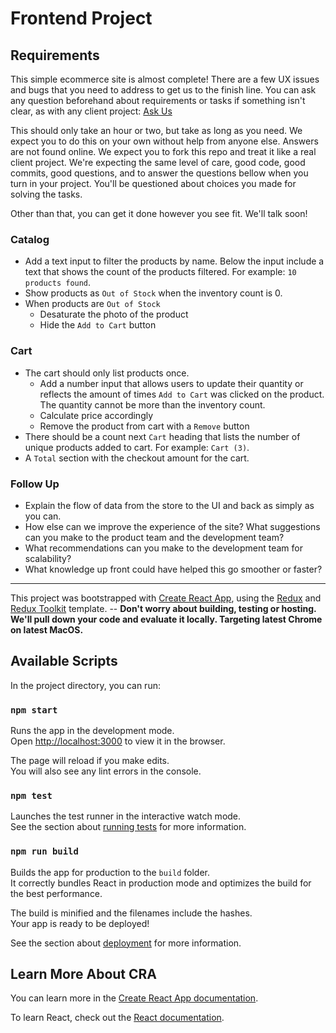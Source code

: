 # Frontend Project

## Requirements

This simple ecommerce site is almost complete! There are a few UX issues and bugs that you need to address to get us to the finish line. You can ask any question beforehand about requirements or tasks if something isn't clear, as with any client project: [Ask Us](mailto:keith@cubesoftware.com?&cc=ash@cubesoftware.com&subject=Question%20about%20code%20challenge)

This should only take an hour or two, but take as long as you need. We expect you to do this on your own without help from anyone else. Answers are not found online. We expect you to fork this repo and treat it like a real client project. We're expecting the same level of care, good code, good commits, good questions, and to answer the questions bellow when you turn in your project. You'll be questioned about choices you made for solving the tasks.

Other than that, you can get it done however you see fit. We'll talk soon!

### Catalog

- Add a text input to filter the products by name. Below the input include a text that shows the count of the products filtered. For example: `10 products found`.
- Show products as `Out of Stock` when the inventory count is 0.
- When products are `Out of Stock`
  - Desaturate the photo of the product
  - Hide the `Add to Cart` button

### Cart

- The cart should only list products once.
  - Add a number input that allows users to update their quantity or reflects the amount of times `Add to Cart` was clicked on the product. The quantity cannot be more than the inventory count.
  - Calculate price accordingly
  - Remove the product from cart with a `Remove` button
- There should be a count next `Cart` heading that lists the number of unique products added to cart. For example: `Cart (3)`.
- A `Total` section with the checkout amount for the cart.

### Follow Up

- Explain the flow of data from the store to the UI and back as simply as you can.
- How else can we improve the experience of the site? What suggestions can you make to the product team and the development team?
- What recommendations can you make to the development team for scalability?
- What knowledge up front could have helped this go smoother or faster?

---

This project was bootstrapped with [Create React App](https://github.com/facebook/create-react-app), using the [Redux](https://redux.js.org/) and [Redux Toolkit](https://redux-toolkit.js.org/) template. -- **Don't worry about building, testing or hosting. We'll pull down your code and evaluate it locally. Targeting latest Chrome on latest MacOS.**

## Available Scripts

In the project directory, you can run:

### `npm start`

Runs the app in the development mode.<br />
Open [http://localhost:3000](http://localhost:3000) to view it in the browser.

The page will reload if you make edits.<br />
You will also see any lint errors in the console.

### `npm test`

Launches the test runner in the interactive watch mode.<br />
See the section about [running tests](https://facebook.github.io/create-react-app/docs/running-tests) for more information.

### `npm run build`

Builds the app for production to the `build` folder.<br />
It correctly bundles React in production mode and optimizes the build for the best performance.

The build is minified and the filenames include the hashes.<br />
Your app is ready to be deployed!

See the section about [deployment](https://facebook.github.io/create-react-app/docs/deployment) for more information.

## Learn More About CRA

You can learn more in the [Create React App documentation](https://facebook.github.io/create-react-app/docs/getting-started).

To learn React, check out the [React documentation](https://reactjs.org/).
